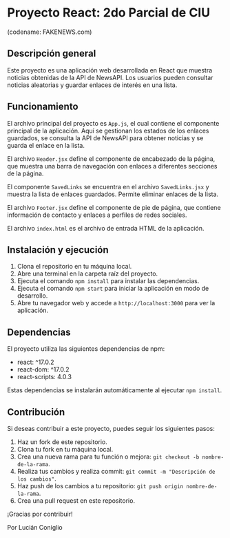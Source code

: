 # Proyecto React: 2do Parcial de CIU
(codename: FAKENEWS.com)
## Descripción general

Este proyecto es una aplicación web desarrollada en React que muestra noticias obtenidas de la API de NewsAPI. Los usuarios pueden consultar noticias aleatorias y guardar enlaces de interés en una lista.

## Funcionamiento

El archivo principal del proyecto es `App.js`, el cual contiene el componente principal de la aplicación. Aquí se gestionan los estados de los enlaces guardados, se consulta la API de NewsAPI para obtener noticias y se guarda el enlace en la lista.

El archivo `Header.jsx` define el componente de encabezado de la página, que muestra una barra de navegación con enlaces a diferentes secciones de la página.

El componente `SavedLinks` se encuentra en el archivo `SavedLinks.jsx` y muestra la lista de enlaces guardados. Permite eliminar enlaces de la lista.

El archivo `Footer.jsx` define el componente de pie de página, que contiene información de contacto y enlaces a perfiles de redes sociales.

El archivo `index.html` es el archivo de entrada HTML de la aplicación.

## Instalación y ejecución

1. Clona el repositorio en tu máquina local.
2. Abre una terminal en la carpeta raíz del proyecto.
3. Ejecuta el comando `npm install` para instalar las dependencias.
4. Ejecuta el comando `npm start` para iniciar la aplicación en modo de desarrollo.
5. Abre tu navegador web y accede a `http://localhost:3000` para ver la aplicación.

## Dependencias

El proyecto utiliza las siguientes dependencias de npm:

- react: ^17.0.2
- react-dom: ^17.0.2
- react-scripts: 4.0.3

Estas dependencias se instalarán automáticamente al ejecutar `npm install`.

## Contribución

Si deseas contribuir a este proyecto, puedes seguir los siguientes pasos:

1. Haz un fork de este repositorio.
2. Clona tu fork en tu máquina local.
3. Crea una nueva rama para tu función o mejora: `git checkout -b nombre-de-la-rama`.
4. Realiza tus cambios y realiza commit: `git commit -m "Descripción de los cambios"`.
5. Haz push de los cambios a tu repositorio: `git push origin nombre-de-la-rama`.
6. Crea una pull request en este repositorio.

¡Gracias por contribuir!

Por Lucián Coniglio